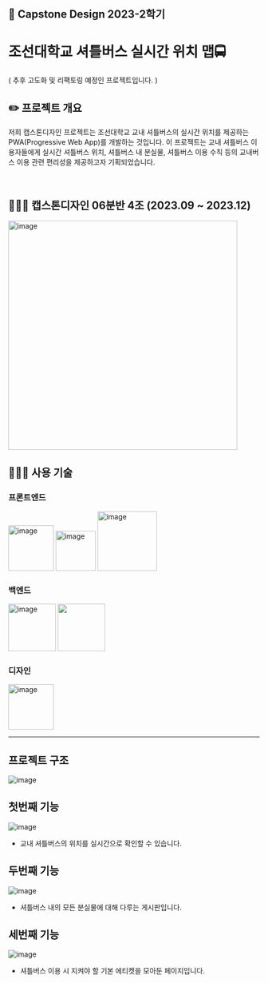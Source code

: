<h2>📣 Capstone Design 2023-2학기</h2>

<h1>조선대학교 셔틀버스 실시간 위치 맵🚍</h1>
( 추후 고도화 및 리팩토링 예정인 프로젝트입니다. )

<br>

## ✏️ 프로젝트 개요
저희 캡스톤디자인 프로젝트는 조선대학교 교내 셔틀버스의 실시간 위치를 제공하는 PWA(Progressive Web App)를 개발하는 것입니다. 이 프로젝트는 교내 셔틀버스 이용자들에게 실시간 셔틀버스 위치, 셔틀버스 내 분실물, 셔틀버스 이용 수칙 등의 교내버스 이용 관련 편리성을 제공하고자 기획되었습니다.

<br>

## 🧑‍🤝‍🧑 <b>캡스톤디자인 06분반 4조 (2023.09 ~ 2023.12)</b>
<img width="459" alt="image" src="https://github.com/user-attachments/assets/1afcd9af-c0bb-4f1f-80b3-aceeb1ac8269">

<br>

## 👨🏻‍💻 사용 기술
### 프론트엔드
<img width="91" alt="image" src = "https://camo.githubusercontent.com/ba1011de50d15e00988c86d9b8b63d3d648adb9f5aefe20d31a8973b7d0589dd/68747470733a2f2f696d672e736869656c64732e696f2f62616467652f48544d4c352d6635663566353f7374796c653d666c61742d737175617265266c6f676f3d48544d4c35"> <img width="80" alt="image" src = "https://camo.githubusercontent.com/00f457eed3a5aad8c0e18f43dd239a2e6b0844dc32d8597c7990bb7d70ec1244/68747470733a2f2f696d672e736869656c64732e696f2f62616467652f435353332d6635663566353f7374796c653d666c61742d737175617265266c6f676f3d43737333266c6f676f436f6c6f723d313537324236"> <img width="119" alt="image" src = "https://camo.githubusercontent.com/4f9eef6d718f6587a49776108c8dec8d69f9222cb89a34197ad885614f396dbb/68747470733a2f2f696d672e736869656c64732e696f2f62616467652f4a6176615363726970742d6635663566353f7374796c653d666c61742d737175617265266c6f676f3d4a617661536372697074">
<br>
### 백엔드
<img width="95" alt = "image" src = "https://github.com/user-attachments/assets/9703a2b1-2a78-4dc0-bd14-7dfcedc2a5f1 ">  <img width="95" src="https://github.com/user-attachments/assets/fd36ff75-eeb2-4e93-8398-076eab5a75cd">
<br>

### 디자인
<img width="91" alt="image" src = "https://camo.githubusercontent.com/fa9776c25bf79026c825effc506525b40f4f1021c29386b4cf3acf5f572054e2/68747470733a2f2f696d672e736869656c64732e696f2f62616467652f4669676d612d6635663566353f7374796c653d666c61742d737175617265266c6f676f3d6669676d61">

---
## 프로젝트 구조
![image](https://github.com/Clt689/CSU_Bus-Map/assets/115773895/bb510a38-a618-4aa5-bf4d-426177ac94fc)
  


## 첫번째 기능 
![image](https://github.com/Clt689/CSU_Bus-Map/assets/115773895/80aa58b2-317b-4240-894d-99a62d0ab162)
- 교내 셔틀버스의 위치를 실시간으로 확인할 수 있습니다.
   
 
## 두번째 기능
![image](https://github.com/Clt689/CSU_Bus-Map/assets/115773895/eb903b88-7b3b-43cd-b4ac-ef12009b7d5b)
- 셔틀버스 내의 모든 분실물에 대해 다루는 게시판입니다.
  

## 세번째 기능
![image](https://github.com/Clt689/CSU_Bus-Map/assets/115773895/7963e577-7259-4aa0-a96a-bdcf11f01959)
- 셔틀버스 이용 시 지켜야 할 기본 에티켓을 모아둔 페이지입니다. 
